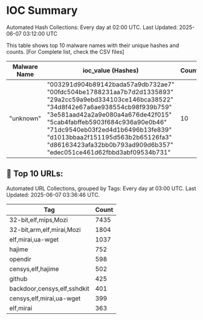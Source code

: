 # IOC Summary

Automated Hash Collections: Every day at 02:00 UTC. Last Updated: 2025-06-07 03:12:00 UTC

This table shows top 10 malware names with their unique hashes and counts. [For Complete list, check the CSV files]

| Malware Name | ioc_value (Hashes) | Count |
|--------------|--------------------|-------|
|  "unknown" |  "003291d904b89142bada57a9db732ae7"<br> "00fdc504be1788231aa7b7d2d1335893"<br> "29a2cc59a9ebd334103ce146bca38522"<br> "34d8f42e67a6ae938554cb98f939b759"<br> "3e581aad42a2a9e080a4a676de42f015"<br> "5cab4fabffeb5903f684c936a90e0b46"<br> "71dc9540eb03f2ed4d1b6496b13fe839"<br> "d1013bbaa2f151195d563b2b65126fa3"<br> "d86163423afa32bb0b793ad909d6b357"<br> "edec051ce461d62fbbd3abf09534b731" | 10 |

<!-- url_summary_start -->
## 🔗 Top 10 URLs:

Automated URL Collections, grouped by Tags: Every day at 03:00 UTC. Last Updated: 2025-06-07 03:36:46 UTC.

| Tag | Count |
|-----|-------|
| 32-bit,elf,mips,Mozi | 7435 |
| 32-bit,arm,elf,mirai,Mozi | 1804 |
| elf,mirai,ua-wget | 1037 |
| hajime | 752 |
| opendir | 598 |
| censys,elf,hajime | 502 |
| github | 425 |
| backdoor,censys,elf,sshdkit | 401 |
| censys,elf,mirai,ua-wget | 399 |
| elf,mirai | 363 |
<!-- url_summary_end -->
